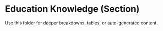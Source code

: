 # Education Knowledge (Section)

Use this folder for deeper breakdowns, tables, or auto-generated content.
